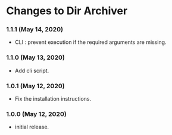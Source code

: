 # Changes to Dir Archiver

### 1.1.1 (May 14, 2020)

* CLI : prevent execution if the required arguments are missing.

### 1.1.0 (May 13, 2020)

* Add cli script.

### 1.0.1 (May 12, 2020)

* Fix the installation instructions.

### 1.0.0 (May 12, 2020)

* initial release.
